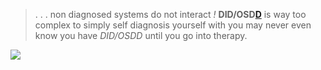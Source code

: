 > .  . . non diagnosed systems do not interact *!* **DID/OSD[D](https://did-research.org/)** is way too complex to simply self diagnosis yourself with you may never even know you have *DID/OSDD* until you go into therapy.


 ![](https://i.pinimg.com/originals/d7/3b/03/d73b0359380fd5878f5d0f80a29d0a94.gif)
 
